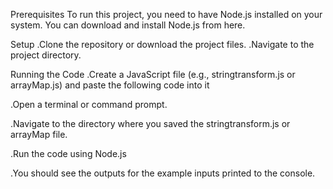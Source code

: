Prerequisites
To run this project, you need to have Node.js installed on your system. You can download and install Node.js from here.

Setup
.Clone the repository or download the project files.
.Navigate to the project directory.

Running the Code
.Create a JavaScript file (e.g., stringtransform.js or arrayMap.js) and paste the following code into it

.Open a terminal or command prompt.

.Navigate to the directory where you saved the stringtransform.js or arrayMap file.

.Run the code using Node.js

.You should see the outputs for the example inputs printed to the console.
